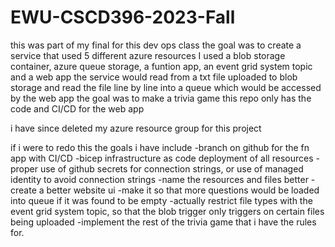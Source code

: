 # EWU-CSCD396-2023-Fall

this was part of my final for this dev ops class
the goal was to create a service that used 5 different azure resources
I used a blob storage container, azure queue storage, a funtion app, an event grid system topic and a web app
the service would read from a txt file uploaded to blob storage and read the file line by line into a queue which would be accessed by the web app
the goal was to make a trivia game 
this repo only has the code and CI/CD for the web app

i have since deleted my azure resource group for this project

if i were to redo this the goals i have include
-branch on github for the fn app with CI/CD
-bicep infrastructure as code deployment of all resources
-proper use of github secrets for connection strings, or use of managed identity to avoid connection strings
-name the resources and files better
-create a better website ui
-make it so that more questions would be loaded into queue if it was found to be empty
-actually restrict file types with the event grid system topic, so that the blob trigger only triggers on certain files being uploaded
-implement the rest of the trivia game that i have the rules for.
